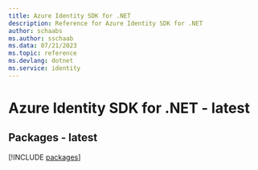 ```yaml
---
title: Azure Identity SDK for .NET
description: Reference for Azure Identity SDK for .NET
author: schaabs
ms.author: sschaab
ms.data: 07/21/2023
ms.topic: reference
ms.devlang: dotnet
ms.service: identity
---
```

# Azure Identity SDK for .NET - latest
## Packages - latest
[!INCLUDE [packages](identity-index.md)]